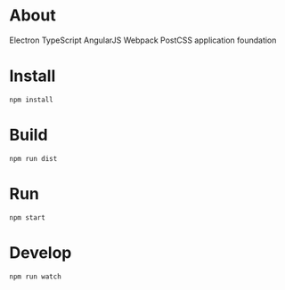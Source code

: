 About
=====

Electron TypeScript AngularJS Webpack PostCSS application foundation

Install
=======

`npm install`

Build
=====

`npm run dist`

Run
===

`npm start`

Develop
=======

`npm run watch`
